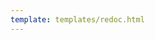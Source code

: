 ```yaml
---
template: templates/redoc.html
---
```


<redoc spec-url=../../../apis/restapis/totp.yaml></redoc>
<script src="https://cdn.jsdelivr.net/npm/redoc@next/bundles/redoc.standalone.js"> </script>